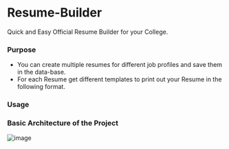 # Resume-Builder
Quick and Easy Official Resume Builder for your College.

 
### Purpose
  - You can create multiple resumes for different job profiles and save them in the data-base.
  - For each Resume get different templates to print out your Resume in the following format.
 
### Usage
### Basic Architecture of the Project

![image](https://grokonez.com/wp-content/uploads/2019/02/django-angular-6-django-rest-api-mysql-angular-server-architecture.png)
